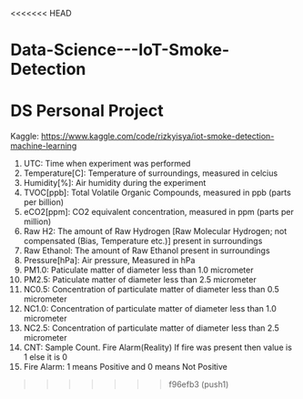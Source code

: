 <<<<<<< HEAD
# Data-Science---IoT-Smoke-Detection
DS Personal Project
=======
Kaggle: https://www.kaggle.com/code/rizkyisya/iot-smoke-detection-machine-learning

1. UTC: Time when experiment was performed
2. Temperature[C]: Temperature of surroundings, measured in celcius
3. Humidity[%]: Air humidity during the experiment
4. TVOC[ppb]: Total Volatile Organic Compounds, measured in ppb (parts per billion)
5. eCO2[ppm]: CO2 equivalent concentration, measured in ppm (parts per million)
6. Raw H2: The amount of Raw Hydrogen [Raw Molecular Hydrogen; not compensated (Bias, Temperature etc.)] present in surroundings
7. Raw Ethanol: The amount of Raw Ethanol present in surroundings
8. Pressure[hPa]: Air pressure, Measured in hPa
9. PM1.0: Paticulate matter of diameter less than 1.0 micrometer
10. PM2.5: Paticulate matter of diameter less than 2.5 micrometer
11. NC0.5: Concentration of particulate matter of diameter less than 0.5 micrometer
12. NC1.0: Concentration of particulate matter of diameter less than 1.0 micrometer
13. NC2.5: Concentration of particulate matter of diameter less than 2.5 micrometer
14. CNT: Sample Count. Fire Alarm(Reality) If fire was present then value is 1 else it is 0
15. Fire Alarm: 1 means Positive and 0 means Not Positive
>>>>>>> f96efb3 (push1)
